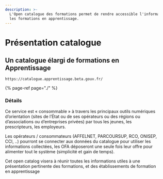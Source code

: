 ```yaml
---
description: >-
  L'Open catalogue des formations permet de rendre accessible l'information sur
  les formations en apprentissage.
---
```


# Présentation catalogue

## Un catalogue élargi de formations en Apprentissage

```text
https://catalogue.apprentissage.beta.gouv.fr/
```

{% page-ref page="./" %}

### Détails 

Ce service est « consommable » à travers les principaux outils numériques d’orientation \(sites de l’État ou de ses opérateurs ou des régions ou d’associations ou d’entreprises privées\) par tous les jeunes, les prescripteurs, les employeurs. 

Les opérateurs / consommateurs \(AFFELNET, PARCOURSUP, RCO, ONISEP, CCI, ..\) pourront se connecter aux données du catalogue pour utiliser les informations collectées, les OFA déposeront une seule fois leur offre pour alimenter tout le système \(simplicité et gain de temps\).  


Cet open catalog visera à réunir toutes les informations utiles à une présentation pertinente des formations, et des établissements de formation en apprentissage

